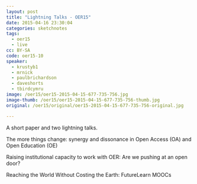 ```yaml
---
layout: post
title: "Lightning Talks - OER15"
date: 2015-04-16 23:30:04
categories: sketchnotes
tags:
  - oer15
  - live
cc: BY-SA
code: oer15-10
speaker:
  - krustyb1
  - mrnick
  - paulbrichardson
  - daveshorts
  - tbirdcymru
image: /oer15/oer15-2015-04-15-677-735-756.jpg
image-thumb: /oer15/oer15-2015-04-15-677-735-756-thumb.jpg
original: /oer15/original/oer15-2015-04-15-677-735-756-original.jpg

---
```

A short paper and two lightning talks.

The more things change: synergy and dissonance in Open Access (OA) and Open Education (OE)

Raising institutional capacity to work with OER: Are we pushing at an open door?

Reaching the World Without Costing the Earth: FutureLearn MOOCs
